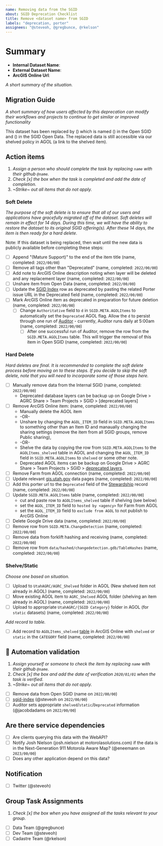 ```yaml
---
name: Removing data from the SGID
about: SGID Deprecation Checklist
title: Remove <dataset name> from SGID
labels: "deprecation, porter"
assignees: "@steveoh, @gregbunce, @rkelson"
---
```


# Summary

- **Internal Dataset Name**:
- **External Dataset Name**:
- **ArcGIS Online Url**:

_A short summary of the situation._

## Migration Guide

_A short summary of how users affected by this deprecation can modify their workflows and projects to continue to get similar or improved functionality_

<!-- this is here to help the writing juices flow. feel free to completely replace this or simply fill in the blanks -->

This dataset has been replaced by () which is named () in the Open SGID and () in the SGID Open Data.
The replaced data is still accessible via our shelved policy in AGOL (a link to the shelved item).

## Action items

1. _Assign a person who should complete the task by replacing `name` with their github `@name`._
1. _Check [x] the box when the task is completed and add the date of completion._
1. _~Strike~ out all items that do not apply._

### Soft Delete

_The purpose of the soft delete is to ensure that all of our users and applications have gracefully migrated off of the dataset. Soft deletes will remain in effect for 14 days. During this time, we will have the ability to restore the dataset to its original SGID offering(s). After these 14 days, the item is then ready for a hard delete._

Note: If this dataset is being replaced, then wait until the new data is publicly available before completing these steps:

- [ ] Append "(Mature Support)" to the end of the item title (name, completed: `2022/00/00`)
- [ ] Remove all tags other than "Deprecated" (name, completed: `2022/00/00`)
- [ ] Add note to ArcGIS Online description noting when layer will be deleted and any replacement layer (name, completed: `2022/00/00`)
- [ ] Unshare item from Open Data (name, completed: `2022/00/00`)
- [ ] Update the [SGID Index](https://docs.google.com/spreadsheets/d/11ASS7LnxgpnD0jN4utzklREgMf1pcvYjcXcIcESHweQ/edit#gid=1) row as deprecated by pasting the related Porter issue URL in the Deprecated field (name, completed: `2022/00/00`)
- [ ] Mark ArcGIS Online item as deprecated in preparation for future deletion (name, completed: `2022/00/00`)
  - [ ] Change `Authoritative` field to `d` in `SGID.META.AGOLItems` to automatically set the `Deprecated` AGOL flag. Allow the `d` to persist through one run of [Auditor](https://github.com/agrc/auditor) - currently, Auditor runs daily at 5:00am (name, completed: `2022/00/00`)
    - [ ] After one successful run of Auditor, remove the row from the `SGID.META.AGOLItems` table. This will trigger the removal of this item in Open SGID (name, completed: `2022/00/00`)

### Hard Delete

_Hard deletes are final. It is recommended to complete the soft delete process before moving on to these steps. If you decide to skip the soft delete, note that you will need to incorporate some of those steps here._

- [ ] Manually remove data from the Internal SGID (name, completed: `2022/00/00`)
  - Deprecated database layers can be backup up on Google Drive > AGRC Share > Team Projects > SGID > [deprecated layers]
- [ ] Remove ArcGIS Online item: (name, completed: `2022/00/00`)
  - Manually delete the AGOL item
  -  -OR-
  - Unshare by changing the `AGOL_ITEM_ID` field in `SGID.META.AGOLItems` to something other than an Item ID and manaually changing the sharing settings (remove the item from all SGID groups, remove Public sharing),
  - -OR-
  - Shelve the data by copying the row from `SGID.META.AGOLItems` to the `AGOLItems_shelved` table in AGOL and changing the `AGOL_ITEM_ID` field in `SGID.META.AGOLItems` to `shelved` or some other note.
  - Deprecated AGOL items can be backup on Google Drive > AGRC Share > Team Projects > SGID > [deprecated layers](https://drive.google.com/drive/u/1/folders/1JT4XzZz3wX95nJc95iOcQ2T3Zd_4GtAS).
- [ ] Remove Farm from AGOL connection (name, completed: `2022/00/00`)
- [ ] Update relevant [gis.utah.gov](https://gis.utah.gov/data) data pages (name, completed: `2022/00/00`)
- [ ] Add this porter url to the `Deprecated` field of the [Stewardship](https://docs.google.com/spreadsheets/d/11ASS7LnxgpnD0jN4utzklREgMf1pcvYjcXcIcESHweQ/edit#gid=1) record (name, completed: `2022/00/00`)
- [ ] Update `SGID.META.AGOLItems` table (name, completed: `2022/00/00`)
  - cut and paste row to `AGOLItems_shelved` table if shelving (see below)
  - set the `AGOL_ITEM_ID` field to `hosted by <agency>` for Farm from AGOL
  - set the `AGOL_ITEM_ID` field to `exclude from AGOL` to not publish to ArcGIS Online
- [ ] Delete Google Drive data (name, completed: `2022/00/00`)
- [ ] Remove row from `SGID.META.ChangeDetection` (name, completed: `2022/00/00`)
- [ ] Remove data from forklift hashing and receiving (name, completed: `2022/00/00`)
- [ ] Remove row from `data/hashed/changedetection.gdb/TableHashes` (name, completed: `2022/00/00`)

### Shelve/Static

_Choose one based on situation._

- [ ] Upload to `UtahAGRC/AGRC_Shelved` folder in AGOL (New shelved item not already in AGOL) (name, completed: `2022/00/00`)
- [ ] Move existing AGOL item to `AGRC_Shelved` AGOL folder (shelving an item already in AGOL) (name, completed: `2022/00/00`)
- [ ] Upload to appropriate `UtahAGRC/{SGID Category}` folder in AGOL (for `static` datasets) (name, completed: `2022/00/00`)

_Add record to table._

- [ ] Add record to `AGOLItems_shelved` [table](https://utah.maps.arcgis.com/home/item.html?id=1760fbedbc7e49429aa6c0c3ab1442ec) in ArcGIS Online  with `shelved` or `static` in the `CATEGORY` field (name, completed: `2022/00/00`)

## :robot: Automation validation

1. _Assign yourself or someone to check the item by replacing `name` with their github `@name`._
1. _Check [x] the box and add the date of verification `2020/01/01` when the task is verified._
1. _~Strike~ out all items that do not apply._

- [ ] Remove data from Open SGID (name on `2022/00/00`)
- [ ] [sgid-index](https://gis.utah.gov/data/sgid-index) (@steveoh on `2022/00/00`)
- [ ] Auditor sets appropriate `shelved`/`static`/`Deprecated` information (@jacobdadams on `2022/00/00`)

## Are there service dependencies

- [ ] Are clients querying this data with the WebAPI?
- [ ] Notify Josh Nielson (josh.nielson at motorolasolutions.com) if the data is in the Next-Generation 911 Motorola Aware Map? (@eneemann on `2023/00/00`)
- [ ] Does any other application depend on this data?

## Notification

- [ ] Twitter (@steveoh)

## Group Task Assignments

1. _Check [x] the box when you have assigned all the tasks relevant to your group._

- [ ] Data Team (@gregbunce)
- [ ] Dev Team (@steveoh)
- [ ] Cadastre Team (@rkelson)
